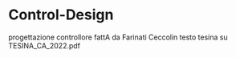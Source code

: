 # Control-Design
progettazione controllore
fattA da Farinati Ceccolin
testo tesina su TESINA_CA_2022.pdf
